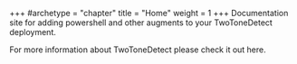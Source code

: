 +++
#archetype = "chapter"
title = "Home"
weight = 1
+++
Documentation site for adding powershell and other augments to your TwoToneDetect deployment. 

For more information about TwoToneDetect please check it out here. 